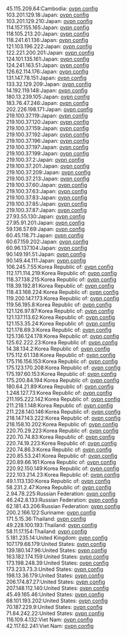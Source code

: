 45.115.209.64:Cambodia: [ovpn config](vpn/45_115_209_64.ovpn)  
103.201.129.18:Japan: [ovpn config](vpn/103_201_129_18.ovpn)  
103.201.129.210:Japan: [ovpn config](vpn/103_201_129_210.ovpn)  
114.157.155.165:Japan: [ovpn config](vpn/114_157_155_165.ovpn)  
118.105.213.20:Japan: [ovpn config](vpn/118_105_213_20.ovpn)  
118.241.61.136:Japan: [ovpn config](vpn/118_241_61_136.ovpn)  
121.103.196.222:Japan: [ovpn config](vpn/121_103_196_222.ovpn)  
122.221.200.201:Japan: [ovpn config](vpn/122_221_200_201.ovpn)  
124.101.135.161:Japan: [ovpn config](vpn/124_101_135_161.ovpn)  
124.241.163.51:Japan: [ovpn config](vpn/124_241_163_51.ovpn)  
126.62.114.176:Japan: [ovpn config](vpn/126_62_114_176.ovpn)  
131.147.78.151:Japan: [ovpn config](vpn/131_147_78_151.ovpn)  
133.32.129.209:Japan: [ovpn config](vpn/133_32_129_209.ovpn)  
14.192.119.148:Japan: [ovpn config](vpn/14_192_119_148.ovpn)  
180.13.239.105:Japan: [ovpn config](vpn/180_13_239_105.ovpn)  
183.76.47.246:Japan: [ovpn config](vpn/183_76_47_246.ovpn)  
202.226.198.171:Japan: [ovpn config](vpn/202_226_198_171.ovpn)  
219.100.37.119:Japan: [ovpn config](vpn/219_100_37_119.ovpn)  
219.100.37.120:Japan: [ovpn config](vpn/219_100_37_120.ovpn)  
219.100.37.159:Japan: [ovpn config](vpn/219_100_37_159.ovpn)  
219.100.37.192:Japan: [ovpn config](vpn/219_100_37_192.ovpn)  
219.100.37.196:Japan: [ovpn config](vpn/219_100_37_196.ovpn)  
219.100.37.197:Japan: [ovpn config](vpn/219_100_37_197.ovpn)  
219.100.37.199:Japan: [ovpn config](vpn/219_100_37_199.ovpn)  
219.100.37.2:Japan: [ovpn config](vpn/219_100_37_2.ovpn)  
219.100.37.201:Japan: [ovpn config](vpn/219_100_37_201.ovpn)  
219.100.37.209:Japan: [ovpn config](vpn/219_100_37_209.ovpn)  
219.100.37.213:Japan: [ovpn config](vpn/219_100_37_213.ovpn)  
219.100.37.60:Japan: [ovpn config](vpn/219_100_37_60.ovpn)  
219.100.37.63:Japan: [ovpn config](vpn/219_100_37_63.ovpn)  
219.100.37.83:Japan: [ovpn config](vpn/219_100_37_83.ovpn)  
219.100.37.85:Japan: [ovpn config](vpn/219_100_37_85.ovpn)  
219.100.37.87:Japan: [ovpn config](vpn/219_100_37_87.ovpn)  
27.93.55.130:Japan: [ovpn config](vpn/27_93_55_130.ovpn)  
27.95.91.201:Japan: [ovpn config](vpn/27_95_91_201.ovpn)  
59.136.57.69:Japan: [ovpn config](vpn/59_136_57_69.ovpn)  
60.45.118.71:Japan: [ovpn config](vpn/60_45_118_71.ovpn)  
60.67.159.202:Japan: [ovpn config](vpn/60_67_159_202.ovpn)  
60.96.137.104:Japan: [ovpn config](vpn/60_96_137_104.ovpn)  
90.149.191.51:Japan: [ovpn config](vpn/90_149_191_51.ovpn)  
90.149.44.111:Japan: [ovpn config](vpn/90_149_44_111.ovpn)  
106.245.7.55:Korea Republic of: [ovpn config](vpn/106_245_7_55.ovpn)  
112.171.114.219:Korea Republic of: [ovpn config](vpn/112_171_114_219.ovpn)  
118.37.138.215:Korea Republic of: [ovpn config](vpn/118_37_138_215.ovpn)  
118.39.192.81:Korea Republic of: [ovpn config](vpn/118_39_192_81.ovpn)  
118.43.168.224:Korea Republic of: [ovpn config](vpn/118_43_168_224.ovpn)  
119.200.147.173:Korea Republic of: [ovpn config](vpn/119_200_147_173.ovpn)  
119.56.195.8:Korea Republic of: [ovpn config](vpn/119_56_195_8.ovpn)  
121.126.97.87:Korea Republic of: [ovpn config](vpn/121_126_97_87.ovpn)  
121.137.113.62:Korea Republic of: [ovpn config](vpn/121_137_113_62.ovpn)  
121.153.35.24:Korea Republic of: [ovpn config](vpn/121_153_35_24.ovpn)  
121.178.69.3:Korea Republic of: [ovpn config](vpn/121_178_69_3.ovpn)  
125.136.124.178:Korea Republic of: [ovpn config](vpn/125_136_124_178.ovpn)  
125.62.222.23:Korea Republic of: [ovpn config](vpn/125_62_222_23.ovpn)  
14.38.134.2:Korea Republic of: [ovpn config](vpn/14_38_134_2.ovpn)  
175.112.61.138:Korea Republic of: [ovpn config](vpn/175_112_61_138.ovpn)  
175.116.156.153:Korea Republic of: [ovpn config](vpn/175_116_156_153.ovpn)  
175.123.170.208:Korea Republic of: [ovpn config](vpn/175_123_170_208.ovpn)  
175.197.60.153:Korea Republic of: [ovpn config](vpn/175_197_60_153.ovpn)  
175.200.84.194:Korea Republic of: [ovpn config](vpn/175_200_84_194.ovpn)  
180.64.21.89:Korea Republic of: [ovpn config](vpn/180_64_21_89.ovpn)  
1.248.127.73:Korea Republic of: [ovpn config](vpn/1_248_127_73.ovpn)  
211.195.222.142:Korea Republic of: [ovpn config](vpn/211_195_222_142.ovpn)  
211.218.1.148:Korea Republic of: [ovpn config](vpn/211_218_1_148.ovpn)  
211.228.140.146:Korea Republic of: [ovpn config](vpn/211_228_140_146.ovpn)  
218.147.143.222:Korea Republic of: [ovpn config](vpn/218_147_143_222.ovpn)  
218.158.10.202:Korea Republic of: [ovpn config](vpn/218_158_10_202.ovpn)  
220.70.29.223:Korea Republic of: [ovpn config](vpn/220_70_29_223.ovpn)  
220.70.74.83:Korea Republic of: [ovpn config](vpn/220_70_74_83.ovpn)  
220.74.19.223:Korea Republic of: [ovpn config](vpn/220_74_19_223.ovpn)  
220.74.86.3:Korea Republic of: [ovpn config](vpn/220_74_86_3.ovpn)  
220.85.53.241:Korea Republic of: [ovpn config](vpn/220_85_53_241.ovpn)  
220.89.66.161:Korea Republic of: [ovpn config](vpn/220_89_66_161.ovpn)  
220.92.150.149:Korea Republic of: [ovpn config](vpn/220_92_150_149.ovpn)  
222.103.214.23:Korea Republic of: [ovpn config](vpn/222_103_214_23.ovpn)  
49.1.113.130:Korea Republic of: [ovpn config](vpn/49_1_113_130.ovpn)  
58.231.2.47:Korea Republic of: [ovpn config](vpn/58_231_2_47.ovpn)  
2.94.78.225:Russian Federation: [ovpn config](vpn/2_94_78_225.ovpn)  
46.242.8.133:Russian Federation: [ovpn config](vpn/46_242_8_133.ovpn)  
62.181.43.206:Russian Federation: [ovpn config](vpn/62_181_43_206.ovpn)  
200.2.166.122:Suriname: [ovpn config](vpn/200_2_166_122.ovpn)  
171.5.15.36:Thailand: [ovpn config](vpn/171_5_15_36.ovpn)  
49.228.100.193:Thailand: [ovpn config](vpn/49_228_100_193.ovpn)  
58.11.17.154:Thailand: [ovpn config](vpn/58_11_17_154.ovpn)  
5.181.235.14:United Kingdom: [ovpn config](vpn/5_181_235_14.ovpn)  
107.179.66.179:United States: [ovpn config](vpn/107_179_66_179.ovpn)  
139.180.147.96:United States: [ovpn config](vpn/139_180_147_96.ovpn)  
163.182.174.159:United States: [ovpn config](vpn/163_182_174_159.ovpn)  
173.198.248.39:United States: [ovpn config](vpn/173_198_248_39.ovpn)  
173.233.73.3:United States: [ovpn config](vpn/173_233_73_3.ovpn)  
198.13.36.179:United States: [ovpn config](vpn/198_13_36_179.ovpn)  
206.174.87.27:United States: [ovpn config](vpn/206_174_87_27.ovpn)  
207.148.112.140:United States: [ovpn config](vpn/207_148_112_140.ovpn)  
45.49.165.46:United States: [ovpn config](vpn/45_49_165_46.ovpn)  
68.101.193.202:United States: [ovpn config](vpn/68_101_193_202.ovpn)  
70.187.229.9:United States: [ovpn config](vpn/70_187_229_9.ovpn)  
71.84.242.22:United States: [ovpn config](vpn/71_84_242_22.ovpn)  
116.109.4.132:Viet Nam: [ovpn config](vpn/116_109_4_132.ovpn)  
42.117.62.241:Viet Nam: [ovpn config](vpn/42_117_62_241.ovpn)  
